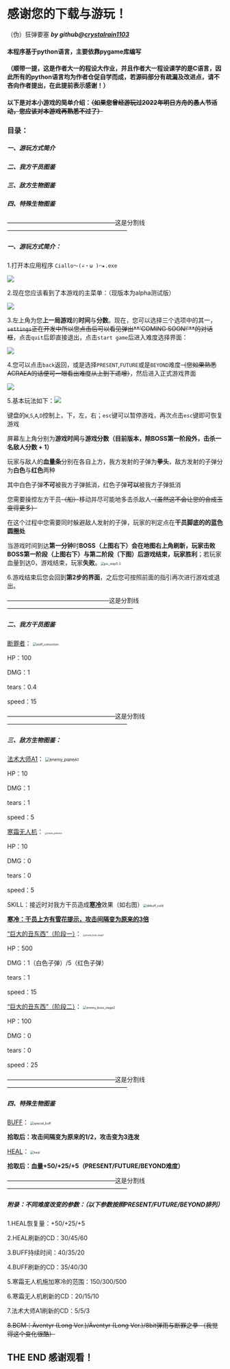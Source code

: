 # 感谢您的下载与游玩！

（伪）狂弹要塞 ***by github@<u>crystalrain1103</u>***

#### 本程序基于python语言，主要依靠pygame库编写

#### （顺带一提，这是作者大一的程设大作业，并且作者大一程设课学的是C语言，因此所有的python语言均为作者仓促自学而成，若源码部分有疏漏及改进点，请不吝向作者提出，在此提前表示感谢！）

#### 以下是对本小游戏的简单介绍：~~（如果您曾经游玩过2022年明日方舟的愚人节活动，您应该对本游戏再熟悉不过了）~~



### 目录：

##### 一、游玩方式简介

##### 二、我方干员图鉴

##### 三、敌方生物图鉴

##### 四、特殊生物图鉴



——————————————————这是分割线————————————————————

##### 一、游玩方式简介：

1.打开本应用程序 `Ciallo～(∠・ω )⌒★.exe` 

 <img src=".\README.assets\pic_step1.png"/>

2.现在您应该看到了本游戏的主菜单：（现版本为alpha测试版）

<img src=".\README.assets\pic_step2.png" />

3.左上角为您**上一局游戏**的**时间**与**分数**。现在，您可以选择三个选项中的其一，~~`settings`正在开发中所以您点击后可以看见弹出**’COMING SOON!'**的对话框~~，点击`quit`后即直接退出，点击`start game`后进入难度选择界面：

<img src=".\README.assets\pic_step3.png" />

4.您可以点击`back`返回，或是选择`PRESENT`,`FUTURE`或是`BEYOND`难度~~（您如果熟悉ACRAEA的话便可一眼看出难度从上到下递增）~~，然后进入正式游戏界面

<img src=".\README.assets\pic_step4.png"/>

5.基本玩法如下：<img src=".\README.assets\pic_step5-1.png"/>

键盘的`W`,`S`,`A`,`D`控制上，下，左，右；`esc`键可以暂停游戏，再次点击`esc`键即可恢复游戏

屏幕左上角分别为**游戏时间**与**游戏分数（目前版本，除BOSS第一阶段外，击杀一名敌人分数 + 1）**

玩家与敌人的**血量条**分别在各自上方，我方发射的子弹为**拳头**，敌方发射的子弹分为**白色**与**红色**两种

其中白色子弹**不可**被我方子弹抵消，红色子弹**可以**被我方子弹抵消

您需要操控左方干员~~（船）~~移动并尽可能地多击杀敌人~~（虽然这不会让您的合成玉变得更多）~~

在这个过程中您需要同时躲避敌人发射的子弹，玩家的判定点在**干员脚底的的蓝色圆圈处**

当游戏时间到达**第一分钟**时**BOSS（上图右下）**会在地图右上角刷新，玩家击败**BOSS第一阶段（上图右下）**与**第二阶段（下图）**后游戏结束，玩家**胜利**；若玩家血量到达0，游戏结束，玩家**失败**。<img src=".\README.assets\pic_step5-2.png" alt="pic_step5-2" style="zoom:50%;" />

6.游戏结束后您会回到**第2步的界面**，之后您可按照前面的指引再次进行游戏或退出。



—————————————————这是分割线—————————————————————

##### 二、我方干员图鉴

<u>断罪者</u>：																	<img src=".\README.assets\staff_conviction.png" alt="staff_conviction" style="zoom:50%;" />

HP：100

DMG：1

tears：0.4

speed：15



——————————————————这是分割线————————————————————

##### 三、敌方生物图鉴：

<u>法术大师A1</u>：															<img src=".\README.assets\enemy_planeA1.png" alt="enemy_planeA1" style="zoom:67%;" />				

HP：10

DMG：1

tears：1

speed：5



<u>寒霜无人机</u>：															<img src=".\README.assets\enemy_planeIce.png" alt="enemy_planeIce" style="zoom: 33%;" />

HP：10

DMG：0

tears：0

speed：5

SKILL：接近时对我方干员造成<u>**寒冷**</u>效果（如右图）<img src=".\README.assets\debuff_cold.png" alt="debuff_cold" style="zoom:50%;" />



**<u>寒冷：干员上方有雪花提示，攻击间隔变为原来的3倍</u>**





<u>“巨大的丑东西”（阶段一）</u>：										<img src=".\README.assets\enemy_boss_stage1.png" alt="enemy_boss_stage1" style="zoom:33%;" />

HP：500

DMG：1（白色子弹）/5（红色子弹）

tears：1

speed：15



<u>“巨大的丑东西”（阶段二）</u>：												<img src=".\README.assets\enemy_boss_stage2.png" alt="enemy_boss_stage2" style="zoom:50%;" />

HP：100

DMG：0

tears：0

speed：25



——————————————————这是分割线————————————————————

##### 四、特殊生物图鉴



<u>BUFF</u>：																								<img src=".\README.assets\special_buff.png" alt="special_buff" style="zoom:50%;" />

**拾取后：攻击间隔变为原来的1/2，攻击变为3连发**



<u>HEAL</u>：																								<img src=".\README.assets\special_heal.png" alt="heal" style="zoom:50%;" />

**拾取后：血量+50/+25/+5（PRESENT/FUTURE/BEYOND难度）**



——————————————————这是分割线————————————————————

##### 附录：不同难度改变的参数：（以下参数按照PRESENT/FUTURE/BEYOND排列）

1.HEAL恢复量：+50/+25/+5

2.HEAL刷新的CD：30/45/60

3.BUFF持续时间：40/35/20

4.BUFF刷新的CD：35/40/30

5.寒霜无人机施加寒冷的范围：150/300/500

6.寒霜无人机刷新的CD：20/15/10

7.法术大师A1刷新的CD：5/5/3

~~8.BGM：Äventyr (Long Ver.)/Äventyr (Long Ver.)/8bit弹雨与断罪之拳 （我觉得这个变化很酷）~~







## THE END 感谢观看！